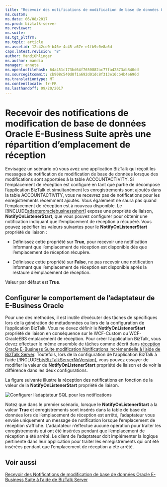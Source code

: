 ```yaml
---
title: "Recevoir des notifications de modification de base de données Oracle E-Business Suite après une répartition d’emplacement de réception | Documents Microsoft"
ms.custom: 
ms.date: 06/08/2017
ms.prod: biztalk-server
ms.reviewer: 
ms.suite: 
ms.tgt_pltfrm: 
ms.topic: article
ms.assetid: 12c42cd0-b46e-4c45-a67e-e1fb9c0e8a6d
caps.latest.revision: "8"
author: MandiOhlinger
ms.author: mandia
manager: anneta
ms.openlocfilehash: 64a451c173bd64f7650882ac77fa42873ab840dd
ms.sourcegitcommit: cb908c540d8f1a692d01dc8f313e16cb4b4e696d
ms.translationtype: MT
ms.contentlocale: fr-FR
ms.lasthandoff: 09/20/2017
---
```

# <a name="receive-oracle-e-business-suite-database-change-notifications-after-a-receive-location-breakdown"></a>Recevoir des notifications de modification de base de données Oracle E-Business Suite après une répartition d’emplacement de réception
Envisagez un scénario où vous avez une application BizTalk qui reçoit les messages de notification de modification de base de données lorsque des modifications sont apportées à la table ACCOUNTACTIVITY. Si l’emplacement de réception est configuré en tant que partie de décompose l’application BizTalk et simultanément les enregistrements sont ajoutés dans la table ACCOUNTACTIVITY, vous ne recevrez pas de notifications pour les enregistrements récemment ajoutés. Vous également ne saura pas quand l’emplacement de réception est à nouveau disponible. Le [!INCLUDE[adapteroraclebusinessshort](../../includes/adapteroraclebusinessshort-md.md)] expose une propriété de liaison, **NotifyOnListenerStart**, que vous pouvez configurer pour obtenir une notification indiquant que l’emplacement de réception a récupéré. Vous pouvez spécifier les valeurs suivantes pour le **NotifyOnListenerStart** propriété de liaison :  
  
-   Définissez cette propriété sur **True**, pour recevoir une notification informant que l’emplacement de réception est disponible dès que l’emplacement de réception récupère.  
  
-   Définissez cette propriété sur **False**, ne pas recevoir une notification informant que l’emplacement de réception est disponible après la restaure d’emplacement de réception.  
  
 Valeur par défaut est **True**.  
  
## <a name="configuring-the-oracle-e-business-adapter-behavior"></a>Configurer le comportement de l’adaptateur de E-Business Oracle  
 Pour une des méthodes, il est inutile d’exécuter des tâches de spécifiques lors de la génération de métadonnées ou lors de la configuration de l’application BizTalk. Vous ne devez définir le **NotifyOnListenerStart** propriété de liaison en conséquence sur le WCF-Custom ou WCF-OracleEBS emplacement de réception. Pour créer l’application BizTalk, vous devez effectuer le même ensemble de tâches comme décrit dans [réception Oracle E-Business Suite modification Notifications incrémentielle à l’aide de BizTalk Server](../../adapters-and-accelerators/adapter-oracle-ebs/receive-oracle-ebs-change-notifications-incrementally-using-biztalk-server.md). Toutefois, lors de la configuration de l’application BizTalk à l’aide [!INCLUDE[btsBizTalkServerNoVersion](../../includes/btsbiztalkservernoversion-md.md)], vous pouvez essayer de modifier la valeur de **NotifyOnListenerStart** propriété de liaison et de voir la différence dans les deux configurations.  
  
 La figure suivante illustre la réception des notifications en fonction de la valeur de la **NotifyOnListenerStart** propriété de liaison.  
  
 ![Configurer l’adaptateur SQL pour les notifications](../../adapters-and-accelerators/adapter-oracle-database/media/4018300a-1a58-47da-ac9d-c77c13d7081d.gif "4018300a-1a58-47da-ac9d-c77c13d7081d")  
  
 Notez que dans le premier scénario, lorsque le **NotifyOnListenerStart** a la valeur **True** et enregistrements sont insérés dans la table de base de données lors de l’emplacement de réception est arrêté, l’adaptateur vous envoie uniquement un message de notification lorsque l’emplacement de réception s’affiche. L’adaptateur n’effectue aucune opération pour traiter les enregistrements qui ont été insérées pendant que l’emplacement de réception a été arrêté. Le client de l’adaptateur doit implémenter la logique pertinente dans leur application pour traiter les enregistrements qui ont été insérées pendant que l’emplacement de réception a été arrêté.  
  
## <a name="see-also"></a>Voir aussi  
 [Recevoir des Notifications de modification de base de données Oracle E-Business Suite à l’aide de BizTalk Server](../../adapters-and-accelerators/adapter-oracle-ebs/receive-oracle-ebs-database-change-notifications-using-biztalk-server.md)